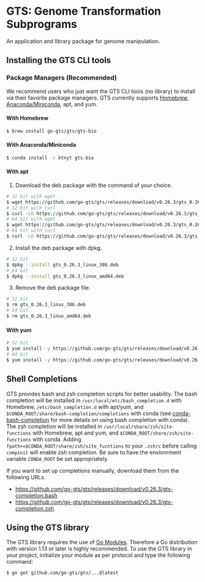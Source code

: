 # GTS: Genome Transformation Subprograms
An application and library package for genome manipulation.

## Installing the GTS CLI tools
### Package Managers (Recommended)
We recommend users who just want the GTS CLI tools (no library) to install via their favorite package managers.
GTS currently supports [Homebrew](https://brew.sh), [Anaconda/Miniconda](https://www.anaconda.com), apt, and yum.

#### With Homebrew
```sh
$ brew install go-gts/gts/gts-bio
```

#### With Anaconda/Miniconda
```sh
$ conda install -c ktnyt gts-bio
```

#### With apt
1. Download the deb package with the command of your choice.
```sh
# 32 bit with wget
$ wget https://github.com/go-gts/gts/releases/download/v0.26.3/gts_0.26.3_linux_386.deb
# 32 bit with curl
$ curl -LO https://github.com/go-gts/gts/releases/download/v0.26.3/gts_0.26.3_linux_386.deb
# 64 bit with wget
$ wget https://github.com/go-gts/gts/releases/download/v0.26.3/gts_0.26.3_linux_amd64.deb
# 64 bit with curl
$ curl -LO https://github.com/go-gts/gts/releases/download/v0.26.3/gts_0.26.3_linux_amd64.deb
```

2. Install the deb package with dpkg.
```sh
# 32 bit
$ dpkg --install gts_0.26.3_linux_386.deb
# 64 bit
$ dpkg --install gts_0.26.3_linux_amd64.deb
```

3. Remove the deb package file.
```sh
# 32 bit
$ rm gts_0.26.3_linux_386.deb
# 64 bit
$ rm gts_0.26.3_linux_amd64.deb
```

#### With yum
```sh
# 32 bit
$ yum install -y https://github.com/go-gts/gts/releases/download/v0.26.3/gts_0.26.3_linux_386.rpm
# 64 bit
$ yum install -y https://github.com/go-gts/gts/releases/download/v0.26.3/gts_0.26.3_linux_amd64.rpm
```

## Shell Completions
GTS provides bash and zsh completion scripts for better usability. The bash completion will be installed in `/usr/local/etc/bash_completion.d` with Homebrew, `/etc/bash_completion.d` with apt/yum, and `$CONDA_ROOT/share/bash-completion/completions` with conda (see [conda-bash-completion](https://github.com/tartansandal/conda-bash-completion) for more details on using bash completion with conda). The zsh completion will be installed in `/usr/local/share/zsh/site-functions` with Homebrew, apt and yum, and `$CONDA_ROOT/share/zsh/site-functions` with conda. Adding `fpath+=$CONDA_ROOT/share/zsh/site_fucntions` to your `.zshrc` before calling `compinit` will enable zsh completion. Be sure to have the envionrment variable `CONDA_ROOT` be set appropriately.

If you want to set up completions manually, download them from the following URLs.

- https://github.com/go-gts/gts/releases/download/v0.26.3/gts-completion.bash
- https://github.com/go-gts/gts/releases/download/v0.26.3/gts-completion.zsh

## Using the GTS library
The GTS library requires the use of [Go Modules](https://blog.golang.org/using-go-modules). Therefore a Go distribution with version 1.13 or later is highly recommended. To use the GTS library in your project, initialize your module as per protocol and type the following command:

```sh
$ go get github.com/go-gts/gts/...@latest
```

